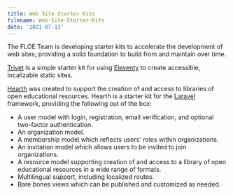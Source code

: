 ```yaml
---
title: Web Site Starter Kits
filename: Web-Site-Starter-Kits
date: '2021-07-13'
---
```

The FLOE Team is developing starter kits to accelerate the development of web sites; providing a solid foundation to
build from and maintain over time.

[Trivet](https://github.com/fluid-project/trivet) is a simple starter kit for using [Eleventy](https://www.11ty.dev) to
create accessible, localizable static sites.

[Hearth](https://github.com/fluid-project/hearth) was created to support the creation of and access to libraries of open
educational resources. Hearth is a starter kit for the [Laravel](https://laravel.com) framework, providing the following
out of the box:

* A user model with login, registration, email verification, and optional two-factor authentication.
* An organization model.
* A membership model which reflects users' roles within organizations.
* An invitation model which allows users to be invited to join organizations.
* A resource model supporting creation of and access to a library of open educational resources in a wide range of formats.
* Multilingual support, including localized routes.
* Bare bones views which can be published and customized as needed.
